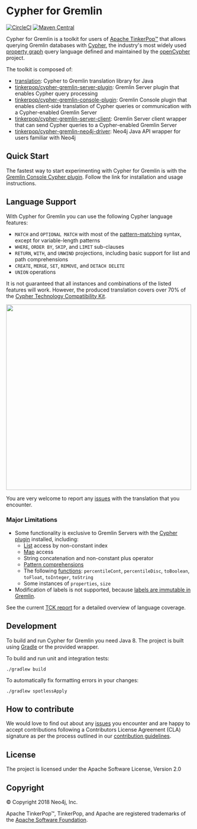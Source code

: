 # Cypher for Gremlin

[![CircleCI](https://circleci.com/gh/opencypher/cypher-for-gremlin.svg?style=shield)](https://circleci.com/gh/opencypher/cypher-for-gremlin)
[![Maven Central](https://maven-badges.herokuapp.com/maven-central/org.opencypher.gremlin/translation/badge.svg?style=shield)](https://search.maven.org/#search%7Cga%7C1%7Corg.opencypher.gremlin)

Cypher for Gremlin is a toolkit for users of [Apache TinkerPop™](https://tinkerpop.apache.org/) that allows querying Gremlin databases with [Cypher](https://neo4j.com/docs/developer-manual/current/cypher/), the industry's most widely used [property graph](https://github.com/opencypher/openCypher/blob/master/docs/property-graph-model.adoc) query language defined and maintained by the [openCypher](http://www.opencypher.org) project.

The toolkit is composed of:

- [translation](translation): Cypher to Gremlin translation library for Java
- [tinkerpop/cypher-gremlin-server-plugin](tinkerpop/cypher-gremlin-server-plugin): Gremlin Server plugin that enables Cypher query processing
- [tinkerpop/cypher-gremlin-console-plugin](tinkerpop/cypher-gremlin-console-plugin): Gremlin Console plugin that enables client-side translation of Cypher queries or communication with a Cypher-enabled Gremlin Server
- [tinkerpop/cypher-gremlin-server-client](tinkerpop/cypher-gremlin-server-client): Gremlin Server client wrapper that can send Cypher queries to a Cypher-enabled Gremlin Server
- [tinkerpop/cypher-gremlin-neo4j-driver](tinkerpop/cypher-gremlin-neo4j-driver): Neo4j Java API wrapper for users familiar with Neo4j

## Quick Start

The fastest way to start experimenting with Cypher for Gremlin is with the [Gremlin Console Cypher plugin](tinkerpop/cypher-gremlin-console-plugin). Follow the link for installation and usage instructions.

## Language Support

With Cypher for Gremlin you can use the following Cypher language features:

- `MATCH` and `OPTIONAL MATCH` with most of the [pattern-matching](https://neo4j.com/docs/developer-manual/current/cypher/syntax/patterns/) syntax, except for variable-length patterns
- `WHERE`, `ORDER BY`, `SKIP`, and `LIMIT` sub-clauses
- `RETURN`, `WITH`, and `UNWIND` projections, including basic support for list and path comprehensions
- `CREATE`, `MERGE`, `SET`, `REMOVE`, and `DETACH DELETE`
- `UNION` operations

It is not guaranteed that all instances and combinations of the listed features will work. However, the produced translation covers over 70% of the [Cypher Technology Compatibility Kit](https://github.com/opencypher/openCypher/tree/master/tck).

<img src="https://docs.google.com/spreadsheets/d/e/2PACX-1vRn3d4ross5VEuEX6m7IZpttIEzzJrtt00UbkDH0UD3A0VAWU7i-ClZU4PSaI3YbDGCQn5vKEX1Hkyr/pubchart?oid=130625852&format=image" width="500">

You are very welcome to report any [issues](https://github.com/opencypher/cypher-for-gremlin/issues) with the translation that you encounter.

### Major Limitations

* Some functionality is exclusive to Gremlin Servers with the [Cypher plugin](tinkerpop/cypher-gremlin-server-plugin) installed, including:
  - [List](https://neo4j.com/docs/developer-manual/current/cypher/syntax/lists/) access by non-constant index
  - [Map](https://neo4j.com/docs/developer-manual/current/cypher/syntax/maps/) access
  - String concatenation and non-constant plus operator
  - [Pattern comprehensions](https://neo4j.com/docs/developer-manual/current/cypher/syntax/lists/#cypher-pattern-comprehension)
  - The following [functions](https://neo4j.com/docs/developer-manual/current/cypher/functions/): `percentileCont`, `percentileDisc`, `toBoolean`, `toFloat`, `toInteger`, `toString`
  - Some instances of `properties`, `size`
* Modification of labels is not supported, because [labels are immutable in Gremlin](https://tinkerpop.apache.org/docs/current/reference/#_multi_label).

See the current [TCK report](testware/tck) for a detailed overview of language coverage.

## Development

To build and run Cypher for Gremlin you need Java 8.
The project is built using [Gradle](https://gradle.org/) or the provided wrapper.

To build and run unit and integration tests:

```
./gradlew build
```

To automatically fix formatting errors in your changes:

```
./gradlew spotlessApply
```

## How to contribute

We would love to find out about any [issues](https://github.com/opencypher/cypher-for-gremlin/issues) you encounter and are happy to accept contributions following a Contributors License Agreement (CLA) signature as per the process outlined in our [contribution guidelines](CONTRIBUTING.md).

## License

The project is licensed under the Apache Software License, Version 2.0

## Copyright

© Copyright 2018 Neo4j, Inc.

Apache TinkerPop™, TinkerPop, and Apache are registered trademarks of the [Apache Software Foundation](https://www.apache.org/).
